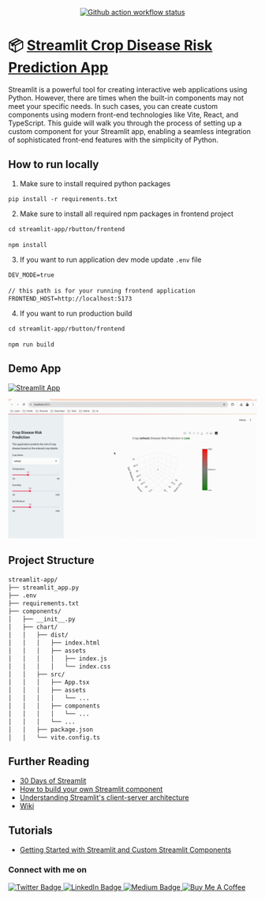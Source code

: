 <p align="center">
  <a href="https://github.com/santoshshinde2012/streamlit-crop-disease-risk-prediction/actions/workflows/main.yml" target=”_blank”>
     <img src="https://github.com/santoshshinde2012/streamlit-crop-disease-risk-prediction/actions/workflows/main.yml/badge.svg?branch=master" alt="Github action workflow status" />
  </a>
</p>


# 📦 [Streamlit Crop Disease Risk Prediction App](https://crop-disease-risk-prediction.streamlit.app/)

Streamlit is a powerful tool for creating interactive web applications using Python. However, there are times when the built-in components may not meet your specific needs. In such cases, you can create custom components using modern front-end technologies like Vite, React, and TypeScript. This guide will walk you through the process of setting up a custom component for your Streamlit app, enabling a seamless integration of sophisticated front-end features with the simplicity of Python.


## How to run locally

1. Make sure to install required python packages
   
```
pip install -r requirements.txt
```

2. Make sure to install all required npm packages in frontend project

```
cd streamlit-app/rbutton/frontend

npm install
```

3. If you want to run application dev mode update `.env` file

```
DEV_MODE=true

// this path is for your running frontend application
FRONTEND_HOST=http://localhost:5173
```

4. If you want to run production build

```
cd streamlit-app/rbutton/frontend

npm run build
```

## Demo App

[![Streamlit App](https://static.streamlit.io/badges/streamlit_badge_black_white.svg)](https://crop-disease-risk-prediction.streamlit.app/)


<p align="center">
  <a href="https://crop-disease-risk-prediction.streamlit.app/">
     <img src="wiki/demo.gif" alt="demp" />
  </a>
</p>

## Project Structure

````
streamlit-app/
├── streamlit_app.py
├── .env
├── requirements.txt
├── components/
│   ├── __init__.py
│   ├── chart/
│   │   ├── dist/
│   │   │   ├── index.html
│   │   │   ├── assets
│   │   │   │   ├── index.js
│   │   │   │   └── index.css
│   │   ├── src/
│   │   │   ├── App.tsx
│   │   │   ├── assets
│   │   │   │   └── ...
│   │   │   ├── components
│   │   │   │   └── ...
│   │   │   └── ...
│   │   ├── package.json
│   │   └── vite.config.ts
````


## Further Reading

- [30 Days of Streamlit](https://30days.streamlit.app/)
- [How to build your own Streamlit component](https://blog.streamlit.io/how-to-build-your-own-streamlit-component/)
- [Understanding Streamlit's client-server architecture](https://docs.streamlit.io/develop/concepts/architecture/architecture)
- [Wiki](https://github.com/streamlit/streamlit/wiki)

## Tutorials 
- [Getting Started with Streamlit and Custom Streamlit Components](https://medium.com/@santosh-shinde/getting-started-with-streamlit-and-custom-streamlit-components-491bd197cd9f)
  

### Connect with me on
<div id="badges">
  <a href="https://twitter.com/shindesan2012">
    <img src="https://img.shields.io/badge/shindesan2012-black?style=for-the-badge&logo=twitter&logoColor=white" alt="Twitter Badge"/>
  </a>
  <a href="https://www.linkedin.com/in/shindesantosh/">
    <img src="https://img.shields.io/badge/shindesantosh-blue?style=for-the-badge&logo=linkedin&logoColor=white" alt="LinkedIn Badge"/>
  </a>
   <a href="https://blog.santoshshinde.com/">
    <img src="https://img.shields.io/badge/Blog-black?style=for-the-badge&logo=medium&logoColor=white" alt="Medium Badge"/>
  </a>
  <a href="https://www.buymeacoffee.com/santoshshin" target="_blank">
    <img src="https://cdn.buymeacoffee.com/buttons/default-black.png" alt="Buy Me A Coffee" height="28" width="100">
    </a>
</div>